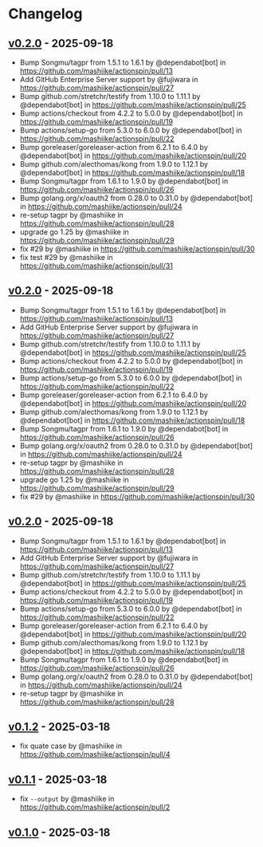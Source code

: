 # Changelog

## [v0.2.0](https://github.com/mashiike/actionspin/compare/v0.1.2...v0.2.0) - 2025-09-18
- Bump Songmu/tagpr from 1.5.1 to 1.6.1 by @dependabot[bot] in https://github.com/mashiike/actionspin/pull/13
- Add GitHub Enterprise Server support by @fujiwara in https://github.com/mashiike/actionspin/pull/27
- Bump github.com/stretchr/testify from 1.10.0 to 1.11.1 by @dependabot[bot] in https://github.com/mashiike/actionspin/pull/25
- Bump actions/checkout from 4.2.2 to 5.0.0 by @dependabot[bot] in https://github.com/mashiike/actionspin/pull/19
- Bump actions/setup-go from 5.3.0 to 6.0.0 by @dependabot[bot] in https://github.com/mashiike/actionspin/pull/22
- Bump goreleaser/goreleaser-action from 6.2.1 to 6.4.0 by @dependabot[bot] in https://github.com/mashiike/actionspin/pull/20
- Bump github.com/alecthomas/kong from 1.9.0 to 1.12.1 by @dependabot[bot] in https://github.com/mashiike/actionspin/pull/18
- Bump Songmu/tagpr from 1.6.1 to 1.9.0 by @dependabot[bot] in https://github.com/mashiike/actionspin/pull/26
- Bump golang.org/x/oauth2 from 0.28.0 to 0.31.0 by @dependabot[bot] in https://github.com/mashiike/actionspin/pull/24
- re-setup tagpr by @mashiike in https://github.com/mashiike/actionspin/pull/28
- upgrade go 1.25 by @mashiike in https://github.com/mashiike/actionspin/pull/29
- fix #29 by @mashiike in https://github.com/mashiike/actionspin/pull/30
- fix test #29 by @mashiike in https://github.com/mashiike/actionspin/pull/31

## [v0.2.0](https://github.com/mashiike/actionspin/compare/v0.1.2...v0.2.0) - 2025-09-18
- Bump Songmu/tagpr from 1.5.1 to 1.6.1 by @dependabot[bot] in https://github.com/mashiike/actionspin/pull/13
- Add GitHub Enterprise Server support by @fujiwara in https://github.com/mashiike/actionspin/pull/27
- Bump github.com/stretchr/testify from 1.10.0 to 1.11.1 by @dependabot[bot] in https://github.com/mashiike/actionspin/pull/25
- Bump actions/checkout from 4.2.2 to 5.0.0 by @dependabot[bot] in https://github.com/mashiike/actionspin/pull/19
- Bump actions/setup-go from 5.3.0 to 6.0.0 by @dependabot[bot] in https://github.com/mashiike/actionspin/pull/22
- Bump goreleaser/goreleaser-action from 6.2.1 to 6.4.0 by @dependabot[bot] in https://github.com/mashiike/actionspin/pull/20
- Bump github.com/alecthomas/kong from 1.9.0 to 1.12.1 by @dependabot[bot] in https://github.com/mashiike/actionspin/pull/18
- Bump Songmu/tagpr from 1.6.1 to 1.9.0 by @dependabot[bot] in https://github.com/mashiike/actionspin/pull/26
- Bump golang.org/x/oauth2 from 0.28.0 to 0.31.0 by @dependabot[bot] in https://github.com/mashiike/actionspin/pull/24
- re-setup tagpr by @mashiike in https://github.com/mashiike/actionspin/pull/28
- upgrade go 1.25 by @mashiike in https://github.com/mashiike/actionspin/pull/29
- fix #29 by @mashiike in https://github.com/mashiike/actionspin/pull/30

## [v0.2.0](https://github.com/mashiike/actionspin/compare/v0.1.2...v0.2.0) - 2025-09-18
- Bump Songmu/tagpr from 1.5.1 to 1.6.1 by @dependabot[bot] in https://github.com/mashiike/actionspin/pull/13
- Add GitHub Enterprise Server support by @fujiwara in https://github.com/mashiike/actionspin/pull/27
- Bump github.com/stretchr/testify from 1.10.0 to 1.11.1 by @dependabot[bot] in https://github.com/mashiike/actionspin/pull/25
- Bump actions/checkout from 4.2.2 to 5.0.0 by @dependabot[bot] in https://github.com/mashiike/actionspin/pull/19
- Bump actions/setup-go from 5.3.0 to 6.0.0 by @dependabot[bot] in https://github.com/mashiike/actionspin/pull/22
- Bump goreleaser/goreleaser-action from 6.2.1 to 6.4.0 by @dependabot[bot] in https://github.com/mashiike/actionspin/pull/20
- Bump github.com/alecthomas/kong from 1.9.0 to 1.12.1 by @dependabot[bot] in https://github.com/mashiike/actionspin/pull/18
- Bump Songmu/tagpr from 1.6.1 to 1.9.0 by @dependabot[bot] in https://github.com/mashiike/actionspin/pull/26
- Bump golang.org/x/oauth2 from 0.28.0 to 0.31.0 by @dependabot[bot] in https://github.com/mashiike/actionspin/pull/24
- re-setup tagpr by @mashiike in https://github.com/mashiike/actionspin/pull/28

## [v0.1.2](https://github.com/mashiike/actionspin/compare/v0.1.1...v0.1.2) - 2025-03-18
- fix quate case by @mashiike in https://github.com/mashiike/actionspin/pull/4

## [v0.1.1](https://github.com/mashiike/actionspin/compare/v0.1.0...v0.1.1) - 2025-03-18
- fix `--output` by @mashiike in https://github.com/mashiike/actionspin/pull/2

## [v0.1.0](https://github.com/mashiike/actionspin/commits/v0.1.0) - 2025-03-18
